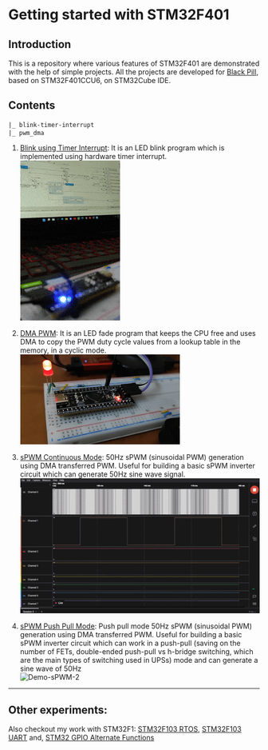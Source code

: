 # Getting started with STM32F401

## Introduction
This is a repository where various features of STM32F401 are demonstrated with the help of simple projects. All the projects are developed for [Black Pill](https://stm32-base.org/boards/STM32F401CCU6-WeAct-Black-Pill-V1.2.html), based on STM32F401CCU6, on STM32Cube IDE.
## Contents
```
|_ blink-timer-interrupt
|_ pwm_dma
``` 
1. [Blink using Timer Interrupt](./blink-timer-interrupt/): It is an LED blink program which is implemented using hardware timer interrupt.
<br/>![Demo-Blink](./blink-timer-interrupt/Results/demo.gif)<br/>

2. [DMA PWM](./pwm_dma/): It is an LED fade program that keeps the CPU free and uses DMA to copy the PWM duty cycle values from a lookup table in the memory, in a cyclic mode.
<br/>![Demo-DMA-PWM](./pwm_dma/Results/demo.gif)<br/>

3. [sPWM Continuous Mode](./sPWM-1/): 50Hz sPWM (sinusoidal PWM) generation using DMA transferred PWM. Useful for building a basic sPWM inverter circuit which can generate 50Hz sine wave signal.
<br/>![Demo-sPWM-1](./sPWM-1/Results/logic_analyser.gif)<br/>

4. [sPWM Push Pull Mode](./sPWM-2/): Push pull mode 50Hz sPWM (sinusoidal PWM) generation using DMA transferred PWM. Useful for building a basic sPWM inverter circuit which can work in a push-pull (saving on the number of FETs, double-ended push-pull vs h-bridge switching, which are the main types of switching used in UPSs) mode and can generate a sine wave of 50Hz
<br/>![Demo-sPWM-2](./sPWM-2/Results/Demo.gif)<br/>

<hr>

## Other experiments:

Also checkout my work with STM32F1: [STM32F103 RTOS](https://github.com/anindyamitra15/stm32-rtos), [STM32F103 UART](https://github.com/anindyamitra15/stm32-uart) and, [STM32 GPIO Alternate Functions](https://github.com/anindyamitra15/stm32-gpio-modes)
